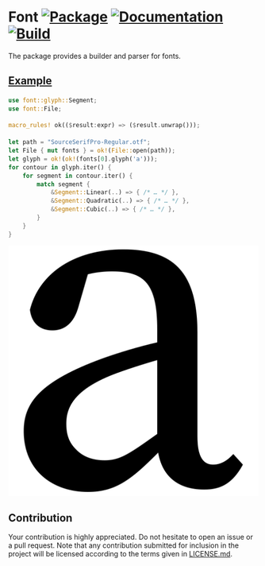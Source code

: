 # Font [![Package][package-img]][package-url] [![Documentation][documentation-img]][documentation-url] [![Build][build-img]][build-url]

The package provides a builder and parser for fonts.

## [Example]

```rust
use font::glyph::Segment;
use font::File;

macro_rules! ok(($result:expr) => ($result.unwrap()));

let path = "SourceSerifPro-Regular.otf";
let File { mut fonts } = ok!(File::open(path));
let glyph = ok!(ok!(fonts[0].glyph('a')));
for contour in glyph.iter() {
    for segment in contour.iter() {
        match segment {
            &Segment::Linear(..) => { /* … */ },
            &Segment::Quadratic(..) => { /* … */ },
            &Segment::Cubic(..) => { /* … */ },
        }
    }
}
```

<div align="center">
  <a href="https://github.com/bodoni/workbench/blob/main/founder/src/drawing.rs">
    <img src="https://raw.githubusercontent.com/bodoni/font/main/assets/SourceSerifPro-Regular.svg">
  </a>
</div>

## Contribution

Your contribution is highly appreciated. Do not hesitate to open an issue or a
pull request. Note that any contribution submitted for inclusion in the project
will be licensed according to the terms given in [LICENSE.md](LICENSE.md).

[build-img]: https://github.com/bodoni/font/workflows/build/badge.svg
[build-url]: https://github.com/bodoni/font/actions/workflows/build.yml
[documentation-img]: https://docs.rs/font/badge.svg
[documentation-url]: https://docs.rs/font
[package-img]: https://img.shields.io/crates/v/font.svg
[package-url]: https://crates.io/crates/font

[example]: https://github.com/bodoni/founder/blob/main/src/drawing.rs
